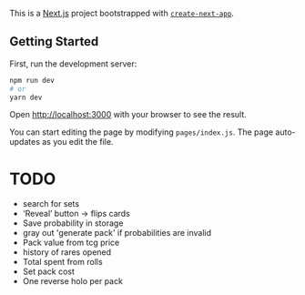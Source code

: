 This is a [Next.js](https://nextjs.org/) project bootstrapped with [`create-next-app`](https://github.com/vercel/next.js/tree/canary/packages/create-next-app).

## Getting Started

First, run the development server:

```bash
npm run dev
# or
yarn dev
```

Open [http://localhost:3000](http://localhost:3000) with your browser to see the result.

You can start editing the page by modifying `pages/index.js`. The page auto-updates as you edit the file.

# TODO
- search for sets
- ‘Reveal’ button -> flips cards
- Save probability in storage
- gray out 'generate pack' if probabilities are invalid
- Pack value from tcg price
- history of rares opened
- Total spent from rolls
- Set pack cost 
- One reverse holo per pack
